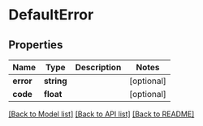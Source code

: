 # DefaultError

## Properties
Name | Type | Description | Notes
------------ | ------------- | ------------- | -------------
**error** | **string** |  | [optional] 
**code** | **float** |  | [optional] 

[[Back to Model list]](../README.md#documentation-for-models) [[Back to API list]](../README.md#documentation-for-api-endpoints) [[Back to README]](../README.md)


